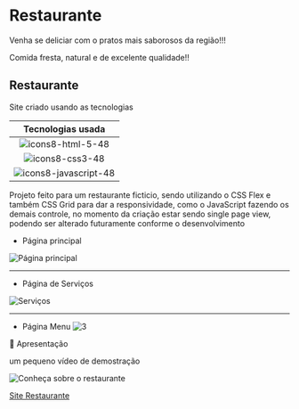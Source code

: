 # Restaurante

Venha se deliciar com o pratos mais saborosos da região!!!

Comida fresta, natural e de excelente qualidade!!

## Restaurante

Site criado usando as tecnologias

|  Tecnologias usada  |
|     :---:      |
| ![icons8-html-5-48](https://user-images.githubusercontent.com/68359459/123196654-ad1a0c80-d480-11eb-86cb-10b8e9cc9dae.png)    |
| ![icons8-css3-48](https://user-images.githubusercontent.com/68359459/123196684-befbaf80-d480-11eb-8727-c3289f3c2edf.png)      | 
| ![icons8-javascript-48](https://user-images.githubusercontent.com/68359459/123196702-c6bb5400-d480-11eb-80bc-bbde4bac97f9.png)|

Projeto feito para um restaurante ficticio, sendo utilizando o CSS Flex e também CSS Grid para dar a responsividade, como o JavaScript fazendo os demais controle, no momento da criação estar sendo single page view, podendo ser alterado futuramente conforme o desenvolvimento

 * Página principal
 
![Página principal](https://user-images.githubusercontent.com/68359459/123195000-cf5e5b00-d47d-11eb-9714-169b7b25b7ec.png)
***

* Página de Serviços

![Serviços](https://user-images.githubusercontent.com/68359459/123195002-cff6f180-d47d-11eb-848a-d577c080a27b.png)
***

* Página Menu 
![3](https://user-images.githubusercontent.com/68359459/123195004-d08f8800-d47d-11eb-807f-53883b247f11.png)


🎥 Apresentação

um pequeno vídeo de demostração

![Conheça sobre o restaurante](https://github.com/CristianoDaSilvaFerreira/Restaurante/blob/main/2021-06-24%2018-53-59.gif)

[Site Restaurante](https://cristianodasilvaferreira.github.io/Restaurante/)


